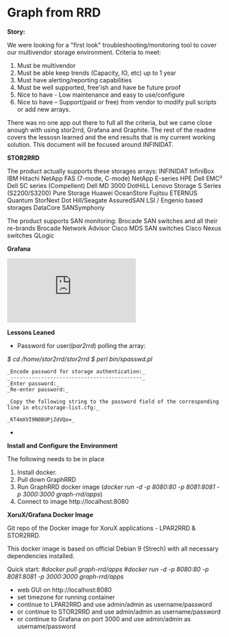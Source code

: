 # Graph from RRD

**Story:**

We were looking for a "first look" troubleshooting/monitoring tool to cover our multivendor storage environment.
Criteria to meet:
1. Must be multivendor
2. Must be able keep trends (Capacity, IO, etc) up to 1 year
3. Must have alerting/reporting capabilities
4. Must be well supported, free'ish and have be future proof
5. Nice to have - Low maintenance and easy to use/configure
6. Nice to have – Support(paid or free) from vendor to modify pull scripts or add new arrays.

There was no one app out there to full all the criteria, but we came close anough with using stor2rrd, Grafana and Graphite. The rest of the readme covers the lessosn learned and the end results that is my current working solution. This document will be focused around INFINIDAT.



**STOR2RRD**

The product actually supports these storages arrays:
INFINIDAT InfiniBox
IBM
Hitachi
NetApp FAS (7-mode, C-mode)
NetApp E-series
HPE
Dell EMC²
Dell SC series (Compellent)
Dell MD 3000
DotHiLL
Lenovo Storage S Series (S2200/S3200)
Pure Storage
Huawei OceanStore
Fujitsu ETERNUS
Quantum StorNext
Dot Hill/Seagate AssuredSAN
LSI / Engenio based storages
DataCore SANSymphony

The product supports SAN monitoring:
Brocade SAN switches and all their re-brands
Brocade Network Advisor
Cisco MDS SAN switches
Cisco Nexus switches
QLogic

**Grafana**

![alt text](https://github.com/gleeman2/Graph-RRD/Graph-RRD.pdf)


**Lessons Leaned**
- Password for user(_lpar2rrd_) polling the array:

 _$ cd /home/stor2rrd/stor2rrd_
 _$ perl bin/spasswd.pl_

    _Encode password for storage authentication:_
    _-------------------------------------------_
    _Enter password:_
    _Re-enter password:_

    _Copy the following string to the password field of the corresponding line in etc/storage-list.cfg:_

    _KT4mXVI9N0BUPjZdVQo=_
-

**Install and Configure the Environment**

The following needs to be in place
1. Install docker.
2. Pull down GraphRRD
3. Run GraphRRD docker image (_docker run -d -p 8080:80 -p 8081:8081 -p 3000:3000 graph-rrd/apps_)
4. Connect to image http://localhost:8080



**XoruX/Grafana Docker Image**

Git repo of the Docker image for XoruX applications - LPAR2RRD & STOR2RRD.

This docker image is based on official Debian 9 (Strech) with all necessary dependencies installed.

Quick start:
_#docker pull graph-rrd/apps_
_#docker run -d -p 8080:80 -p 8081:8081 -p 3000:3000 graph-rrd/apps_
- web GUI on http://localhost:8080
- set timezone for running container
- continue to LPAR2RRD and use admin/admin as username/password
- or continue to STOR2RRD and use admin/admin as username/password
- or continue to Grafana on port 3000 and use admin/admin as username/password
